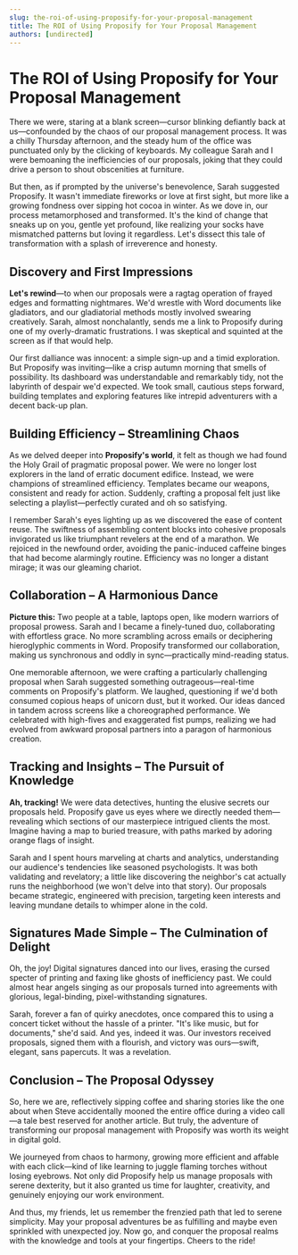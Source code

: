 ```yaml
---
slug: the-roi-of-using-proposify-for-your-proposal-management
title: The ROI of Using Proposify for Your Proposal Management
authors: [undirected]
---
```



# The ROI of Using Proposify for Your Proposal Management

There we were, staring at a blank screen—cursor blinking defiantly back at us—confounded by the chaos of our proposal management process. It was a chilly Thursday afternoon, and the steady hum of the office was punctuated only by the clicking of keyboards. My colleague Sarah and I were bemoaning the inefficiencies of our proposals, joking that they could drive a person to shout obscenities at furniture.

But then, as if prompted by the universe's benevolence, Sarah suggested Proposify. It wasn't immediate fireworks or love at first sight, but more like a growing fondness over sipping hot cocoa in winter. As we dove in, our process metamorphosed and transformed. It's the kind of change that sneaks up on you, gentle yet profound, like realizing your socks have mismatched patterns but loving it regardless. Let's dissect this tale of transformation with a splash of irreverence and honesty.

## Discovery and First Impressions

**Let's rewind**—to when our proposals were a ragtag operation of frayed edges and formatting nightmares. We'd wrestle with Word documents like gladiators, and our gladiatorial methods mostly involved swearing creatively. Sarah, almost nonchalantly, sends me a link to Proposify during one of my overly-dramatic frustrations. I was skeptical and squinted at the screen as if that would help. 

Our first dalliance was innocent: a simple sign-up and a timid exploration. But Proposify was inviting—like a crisp autumn morning that smells of possibility. Its dashboard was understandable and remarkably tidy, not the labyrinth of despair we'd expected. We took small, cautious steps forward, building templates and exploring features like intrepid adventurers with a decent back-up plan.

## Building Efficiency – Streamlining Chaos

As we delved deeper into **Proposify's world**, it felt as though we had found the Holy Grail of pragmatic proposal power. We were no longer lost explorers in the land of erratic document edifice. Instead, we were champions of streamlined efficiency. Templates became our weapons, consistent and ready for action. Suddenly, crafting a proposal felt just like selecting a playlist—perfectly curated and oh so satisfying.

I remember Sarah's eyes lighting up as we discovered the ease of content reuse. The swiftness of assembling content blocks into cohesive proposals invigorated us like triumphant revelers at the end of a marathon. We rejoiced in the newfound order, avoiding the panic-induced caffeine binges that had become alarmingly routine. Efficiency was no longer a distant mirage; it was our gleaming chariot.

## Collaboration – A Harmonious Dance

**Picture this:** Two people at a table, laptops open, like modern warriors of proposal prowess. Sarah and I became a finely-tuned duo, collaborating with effortless grace. No more scrambling across emails or deciphering hieroglyphic comments in Word. Proposify transformed our collaboration, making us synchronous and oddly in sync—practically mind-reading status.

One memorable afternoon, we were crafting a particularly challenging proposal when Sarah suggested something outrageous—real-time comments on Proposify's platform. We laughed, questioning if we'd both consumed copious heaps of unicorn dust, but it worked. Our ideas danced in tandem across screens like a choreographed performance. We celebrated with high-fives and exaggerated fist pumps, realizing we had evolved from awkward proposal partners into a paragon of harmonious creation.

## Tracking and Insights – The Pursuit of Knowledge

**Ah, tracking!** We were data detectives, hunting the elusive secrets our proposals held. Proposify gave us eyes where we directly needed them—revealing which sections of our masterpiece intrigued clients the most. Imagine having a map to buried treasure, with paths marked by adoring orange flags of insight. 

Sarah and I spent hours marveling at charts and analytics, understanding our audience's tendencies like seasoned psychologists. It was both validating and revelatory; a little like discovering the neighbor's cat actually runs the neighborhood (we won't delve into that story). Our proposals became strategic, engineered with precision, targeting keen interests and leaving mundane details to whimper alone in the cold.

## Signatures Made Simple – The Culmination of Delight

Oh, the joy! Digital signatures danced into our lives, erasing the cursed specter of printing and faxing like ghosts of inefficiency past. We could almost hear angels singing as our proposals turned into agreements with glorious, legal-binding, pixel-withstanding signatures. 

Sarah, forever a fan of quirky anecdotes, once compared this to using a concert ticket without the hassle of a printer. "It's like music, but for documents," she'd said. And yes, indeed it was. Our investors received proposals, signed them with a flourish, and victory was ours—swift, elegant, sans papercuts. It was a revelation.

## Conclusion – The Proposal Odyssey

So, here we are, reflectively sipping coffee and sharing stories like the one about when Steve accidentally mooned the entire office during a video call—a tale best reserved for another article. But truly, the adventure of transforming our proposal management with Proposify was worth its weight in digital gold.

We journeyed from chaos to harmony, growing more efficient and affable with each click—kind of like learning to juggle flaming torches without losing eyebrows. Not only did Proposify help us manage proposals with serene dexterity, but it also granted us time for laughter, creativity, and genuinely enjoying our work environment.

And thus, my friends, let us remember the frenzied path that led to serene simplicity. May your proposal adventures be as fulfilling and maybe even sprinkled with unexpected joy. Now go, and conquer the proposal realms with the knowledge and tools at your fingertips. Cheers to the ride!